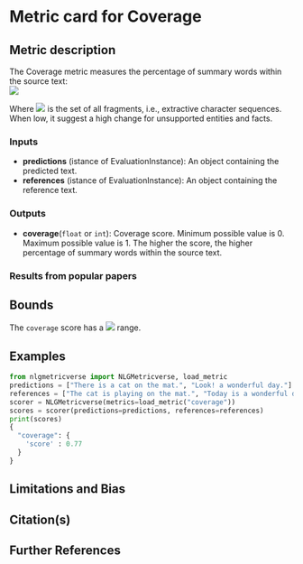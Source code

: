 # Metric card for Coverage

## Metric description
The Coverage metric measures the percentage of summary words within the source text: <br><img src="https://render.githubusercontent.com/render/math?math={\frac{1}{|y|} \sum_{f \in F(x,y)} |f|}##gh-light-mode-only"><br>

Where <img src="https://render.githubusercontent.com/render/math?math={F}##gh-light-mode-only"> is the set of all fragments, i.e., extractive character sequences. When low, it suggest a high change for unsupported entities and facts.

### Inputs
- **predictions** (istance of EvaluationInstance): An object containing the predicted text.
- **references** (istance of EvaluationInstance): An object containing the reference text.

### Outputs
- **coverage**(`float` or `int`): Coverage score. Minimum possible value is 0. Maximum possible value is 1. The higher the score, the higher percentage of summary words within the source text.

### Results from popular papers

## Bounds
The `coverage` score has a <img src="https://render.githubusercontent.com/render/math?math={[0,1]}"> range.

## Examples
```python
from nlgmetricverse import NLGMetricverse, load_metric
predictions = ["There is a cat on the mat.", "Look! a wonderful day."]
references = ["The cat is playing on the mat.", "Today is a wonderful day"]
scorer = NLGMetricverse(metrics=load_metric("coverage"))
scores = scorer(predictions=predictions, references=references)
print(scores)
{ 
  "coverage": { 
    'score' : 0.77 
  } 
}
```

## Limitations and Bias

## Citation(s)

## Further References